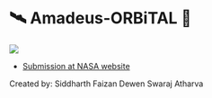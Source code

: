 # 🛰 Amadeus-ORBiTAL 🚀

![](https://www.nasa.gov/sites/default/files/thumbnails/image/nasa-logo-web-rgb.png)

- [Submission at NASA website](https://2020.spaceappschallenge.org/challenges/connect/orbital-sky/teams/amadeus/project)

Created by:
Siddharth
Faizan
Dewen
Swaraj
Atharva
